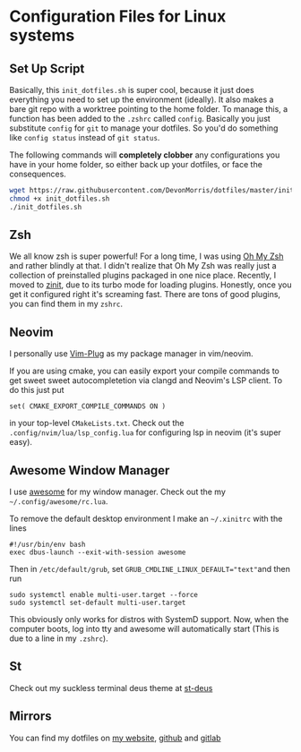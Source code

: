 # Configuration Files for Linux systems

## Set Up Script
Basically, this  `init_dotfiles.sh` is super cool, because it just does everything you need to set up the environment (ideally). It also makes a bare git repo with a worktree pointing to the home folder. To manage this, a function has been added to the `.zshrc` called `config`. Basically you just substitute `config` for `git` to manage your dotfiles. So you'd do something like `config status` instead of `git status`.

The following commands will **completely clobber** any configurations you have in your home folder, so either back up your dotfiles, or face the consequences.
```bash
wget https://raw.githubusercontent.com/DevonMorris/dotfiles/master/init_dotfiles.sh
chmod +x init_dotfiles.sh
./init_dotfiles.sh
```

## Zsh
We all know zsh is super powerful! For a long time, I was using [Oh My Zsh](https://github.com/robbyrussell/oh-my-zsh) and rather blindly at that. I didn't realize that Oh My Zsh was really just a collection of preinstalled plugins packaged in one nice place. Recently, I moved to [zinit](https://github.com/zdharma/zinit), due to its turbo mode for loading plugins. Honestly, once you get it configured right it's screaming fast. There are tons of good plugins, you can find them in my `zshrc`.

## Neovim
I personally use [Vim-Plug](https://github.com/junegunn/vim-plug) as my package manager in vim/neovim.

If you are using cmake, you can easily export your compile commands to get
sweet sweet autocompletetion via clangd and Neovim's LSP client. To do this just put
```
set( CMAKE_EXPORT_COMPILE_COMMANDS ON )
```
in your top-level `CMakeLists.txt`. Check out the `.config/nvim/lua/lsp_config.lua` for configuring lsp in neovim (it's super easy).

## Awesome Window Manager
I use [awesome](https://awesomewm.org/) for my window manager. Check out the my `~/.config/awesome/rc.lua`.

To remove the default desktop environment I make an `~/.xinitrc` with the lines

```
#!/usr/bin/env bash
exec dbus-launch --exit-with-session awesome
```

Then in `/etc/default/grub`, set `GRUB_CMDLINE_LINUX_DEFAULT="text"`and then run
```
sudo systemctl enable multi-user.target --force
sudo systemctl set-default multi-user.target
```
This obviously only works for distros with SystemD support.
Now, when the computer boots, log into tty and awesome will automatically start (This is due to a line in my `.zshrc`).

## St
Check out my suckless terminal deus theme at [st-deus](https://github.com/DevonMorris/st-deus)

## Mirrors
You can find my dotfiles on [my website](https://git.devonmorris.dev/dotfiles), [github](https://github.com/DevonMorris/dotfiles) and [gitlab](https://gitlab.com/DevonMorris/dotfiles)
